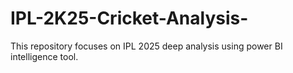 # IPL-2K25-Cricket-Analysis-
This repository focuses on IPL 2025 deep analysis using power BI intelligence tool.
